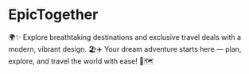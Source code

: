 # EpicTogether
🌍✨ Explore breathtaking destinations and exclusive travel deals with a modern, vibrant design. 🏖️✈️ Your dream adventure starts here — plan, explore, and travel the world with ease! 🌅🗺️
